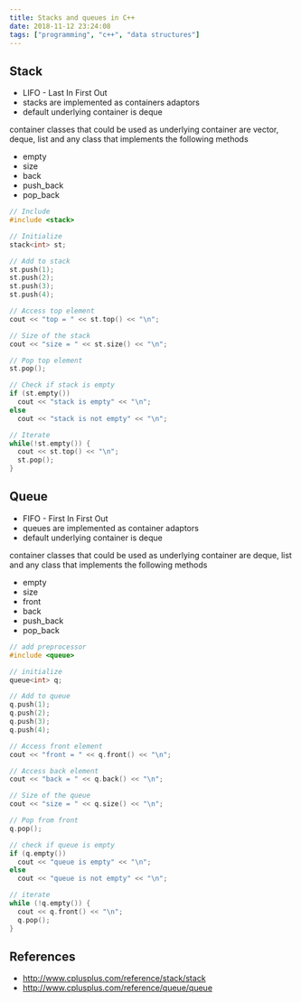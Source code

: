 ```yaml
---
title: Stacks and queues in C++
date: 2018-11-12 23:24:08
tags: ["programming", "c++", "data structures"]
---
```


## Stack
- LIFO - Last In First Out
- stacks are implemented as containers adaptors
- default underlying container is deque

container classes that could be used as underlying container are vector, deque, list and any class that implements the following methods
  - empty
  - size
  - back
  - push_back
  - pop_back

```cpp
// Include
#include <stack>

// Initialize
stack<int> st;

// Add to stack
st.push(1);
st.push(2);
st.push(3);
st.push(4);

// Access top element
cout << "top = " << st.top() << "\n";

// Size of the stack
cout << "size = " << st.size() << "\n";

// Pop top element
st.pop();

// Check if stack is empty
if (st.empty())
  cout << "stack is empty" << "\n";
else
  cout << "stack is not empty" << "\n";

// Iterate
while(!st.empty()) {
  cout << st.top() << "\n";
  st.pop();
}
```

## Queue
- FIFO - First In First Out
- queues are implemented as container adaptors
- default underlying container is deque

container classes that could be used as underlying container are deque, list and any class that implements the following methods
  - empty
  - size
  - front
  - back
  - push_back
  - pop_back

```cpp
// add preprocessor
#include <queue>

// initialize
queue<int> q;

// Add to queue
q.push(1);
q.push(2);
q.push(3);
q.push(4);

// Access front element
cout << "front = " << q.front() << "\n";

// Access back element
cout << "back = " << q.back() << "\n";

// Size of the queue
cout << "size = " << q.size() << "\n";

// Pop from front
q.pop();

// check if queue is empty
if (q.empty())
  cout << "queue is empty" << "\n";
else
  cout << "queue is not empty" << "\n";

// iterate
while (!q.empty()) {
  cout << q.front() << "\n";
  q.pop();
}
```

## References
- http://www.cplusplus.com/reference/stack/stack
- http://www.cplusplus.com/reference/queue/queue
